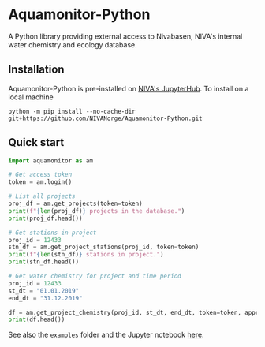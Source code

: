 # Aquamonitor-Python

A Python library providing external access to Nivabasen, NIVA's internal water chemistry and ecology database.

## Installation

Aquamonitor-Python is pre-installed on [NIVA's JupyterHub](https://jupyterhub.niva.no). To install on a local machine

    python -m pip install --no-cache-dir git+https://github.com/NIVANorge/Aquamonitor-Python.git
    
## Quick start

``` python
import aquamonitor as am

# Get access token
token = am.login()

# List all projects
proj_df = am.get_projects(token=token)
print(f"{len(proj_df)} projects in the database.")
print(proj_df.head())

# Get stations in project
proj_id = 12433
stn_df = am.get_project_stations(proj_id, token=token)
print(f"{len(stn_df)} stations in project.")
print(stn_df.head())

# Get water chemistry for project and time period
proj_id = 12433
st_dt = "01.01.2019"
end_dt = "31.12.2019"

df = am.get_project_chemistry(proj_id, st_dt, end_dt, token=token, approved=True)
print(df.head())
```

See also the `examples` folder and the Jupyter notebook [here](https://nbviewer.org/github/NIVANorge/Aquamonitor-Python/blob/master/examples/query_chem.ipynb).
